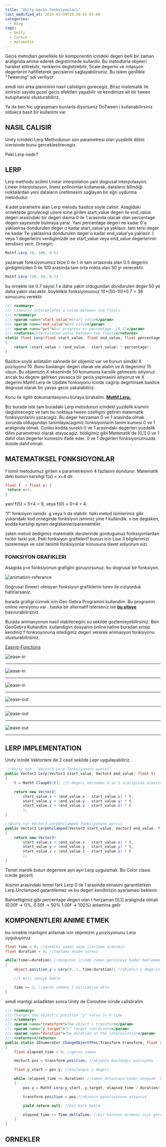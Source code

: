 ```yaml
---
title: "Unity Gecis Fonksiyonlari"
last_modified_at: 2016-03-09T16:20:02-05:00
categories:
  - Blog
tags:
  - Unity
  - turkce
  - matematik
---
```


Gecis metodlari genellikle bir komponentin icindeki degeri belli bir zaman araliginda anime ederek degistirmede kullanilir.
Bu metodlarla objeleri hareket ettirebilir, renklerini degistirebilir, Scale degerini ve rotasyon degerlerini hafifleterek gecislerini saglayabilirsiniz. Bu islem genllikle “Tweening” adi veriliyor

simdi isin arka planininin nasil calistigini gorecegiz. Biraz matematik ile sinirsizi sayida guzel gecis efektleri yapabilir ve kendimize ait bir tween kutuphanesi olusturabiliriz.

Ya da ben hic ugrasamam bunlarla diyorsaniz DoTween i kullanabilirsiniz oldukca basit bir kullanimi var.

## NASIL CALISIR

Unity icindeki Lerp Methodunun son parametresi olan yuzdelik dilimi icerisinde bunu gerceklestirecegiz.

Peki Lerp nedir?

## LERP

Lerp methodu acilimi Linear interpolation yani dogrusal interpolasyon. Lineer interpolasyon, lineer polinomlar kullanarak, dataların bilindiği noktalardan yeni dataların üretilmesini sağlayan bir eğri uydurma metodudur.

4 adet parametre alan Lerp metodu basitce soyle calisir. Asagidaki ornektede gorulecegi uzere icine girilen start_value degeri ile end_value degeri arasindaki bir degeri daima 0 ile 1 arasinda olacak olan percentage degeri sayesinde bulmaya yarar. Yani percentage degeri ne kadar 0'a yaklasirsa dondurulen deger o kadar start_value'ya yaklasir. tam tersi deger ne kadar 1'e yaklasirsa dondurulen deger o kadar end_value'ya yaklasir. ) veya 1 degerlerini verdigimizde ise start_value veya end_value degerlerinin kendisini verir. Ornegin;

```csharp
Mathf.Lerp (0, 100, 0.5)
```
yazarsak fonksiyonumuz bize 0 ile 1 in tam ortasinda olan 0.5 degerini girdigimizden 0 ile 100 arasinda tam orta nokta olan 50 yi verecektir.

```csharp
Mathf.Lerp (10, 50, 0.7)
```

bu ornekte ise 0.7 sayisi 1 e daha yakin oldugundan dondurulen deger 50 ye daha yakin olacaktir. boylelikle fonksiyonumuz 10+(50-10)*0.7 = 38 sonucunu verektir.

```csharp
/// <summary>
/// Linearly interpolates a value between two floats
/// </summary>
/// <param name="start_value">Start value</param>
/// <param name="end_value">End value</param>
/// <param name="pct">Our progress or percentage. [0,1]</param>
/// <returns>Interpolated value between two floats</returns>
static float Lerp(float start_value, float end_value, float percentage)
{
    return (start_value + (end_value - start_value) * percentage);
}
```

Basitce soyle anlatalim sahnede bir objemiz var ve bunun simdiki X pozisyonu 10. Bunu baslangic degeri olarak ele alalim ve A degerimiz 15 olsun. Bu objemizin X ekseninde 50 konumuna karsilik gelmesini istiyoruz . ancak bu degere gelirken yavasca bir gecis yapmasini istiyoruz ve X degerini Mathf.Lerp ile Update fonksiyonu icinde cagirip degirtirisek basitce dogrusal olarak bir yavas gecis yakalabiliriz.

Konu ile ilgilili dokumantasyonu buraya birakalim. **[Mathf.Lerp.](https://docs.unity3d.com/ScriptReference/Mathf.Lerp.html)**  


Biz burada iste tam buradaki Lerp metodunun icindeki yuzdelik kismini degistirecegiz ve tam bu noktaya tween ozelligini getiren matematik fonksiyonlarini yazacagiz. 
Bu deger herzaman 0 ve 1 arasinda olmak zorunda oldugundan tanimlayacagimiz fonksiyonlarin tanim kumesi 0 ve 1 araliginda olmali. Cunku kodda surekli 0 ve 1 arasindaki degerleri yuzdelik dilim parametresi olarak atayacagiz. bildigimiz gibi Matematik'de [0,1] 0 ve 1 dahil olan degerler kumesini ifade eder. 0 ve 1 degerleri fonksiyonumuzda ikiside dahil olmali.


## MATEMATIKSEL FONKSIOYONLAR

f isimli metodumuz girilen x parametresinin 4 fazlasini dondurur. Matematik deki bunun karsiligi f(x) = x+4 dir.

```csharp
float f  ( float x) {
 return x+4;
}
```

yani f(5) = 5+4 = 9, veya f(0) = 0+4 = 4.

"f" fonksiyon ismidir. g veya h da olabilir. tipki metod isimlerimiz gibi yukaridaki kod orneginde fonksiyon ismimiz yine f kullandik. x ise degisken, kodda karsiligi aynen degiskenler/parametreler.

zaten metod dedigimiz matematik derslerinde gordugumuz fonksiyonlardan hicbir farki yok. Peki fonksiyon grafikleri? bunun icin Lise 3 bilgilerimizi tazelemeye ve ozel tanimli fonksiyonlar konusuna davet ediyorum sizi.

### FONKSIYON GRAFIKLERI

Asagida y=x fonksiyonun grafigini goruyorsunuz. bu dogrusal bir fonksiyon. 

![animation-referance](https://kerimdeveci.github.io/assets/images/linear-graph-percentage.png)

Dogrusal (lineer) olmayan fonksiyon grafiklerini turev ile ciziyorduk hatirlarsaniz.

burada grafigi cizmek icin Geo Gebra Programini kullandim. Bu programin online versiyonu var . baska bir alternatif isterseniz ise **[bu siteye](https://rechneronline.de/function-graphs/)** basvurabilirsiniz.

Burada animasyonun nasil olabilecegini su sekilde gozlemleyebilirsiniz. Ben GeoGebra Kullandim. kullandigim dosyanin online haline buradan erisip kendiniz f fonksoyonuna istediginiz degeri vererek animasyon fonksiyonu olusturabilirsiniz.

[Easing-Functions](https://www.geogebra.org/m/nve6x5ze)

![ease-in](https://kerimdeveci.github.io/assets/images/ease-inx1.gif)
___
![ease-in](https://kerimdeveci.github.io/assets/images/ease-inx2.gif)
___
![ease-in](https://kerimdeveci.github.io/assets/images/ease-inx3.gif)
___
![ease-out](https://kerimdeveci.github.io/assets/images/ease-out.gif)
___
![ease-out](https://kerimdeveci.github.io/assets/images/ease-out2.gif)
___
![ease-out](https://kerimdeveci.github.io/assets/images/ease-out3.gif)
___

## LERP IMPLEMENTATION

Unity icinde Vektorlere de 2 cesit sekilde Lepr uygulayabiliriz.

```csharp
 //Unity nin  "Vector3.Lerp fonksiyonunu aynisi"
public Vector3 Lerp(Vector3 start_value, Vector3 end_value, float t)
{
    t = Mathf.Clamp01(t); //t degeri herzaman 0 ve 1 araliginda olmasini saglar

    return new Vector3(
        start_value.x + (end_value.x - start_value.x) * t,
        start_value.y + (end_value.y - start_value.y) * t,
        start_value.z + (end_value.z - start_value.z) * t
        );
}
```

```csharp
//Unity nin Vector3.LerpUnclamped fonksiyonunu aynisi
public Vector3 LerpUnclamped(Vector3 start_value, Vector3 end_value, float t)
{
    return new Vector3(
        start_value.x + (end_value.x - start_value.x) * t,
        start_value.y + (end_value.y - start_value.y) * t,
        start_value.z + (end_value.z - start_value.z) * t
        );
}
```
Temel mantik butun degerlere ayri ayri Lerp uygulamak. Bu Color classi icinde gecerli.

ikisinin arasindaki temel fark Lerp 0 ile 1 arasinda olmasini garantilerken Lerp.Unclamped garantilemez ve bu degeri kendimizin ayarlamasi beklenir.

Bahsettigimiz gibi percentage degeri olan t herzaman [0,1] araliginda olmali. (0.00f -> 0%,
0.50f -> 50%
1.00f -> 100%) anlamina gelir

## KOMPONENTLERI ANIME ETMEK

bu ornekte mantigini anlamak icin objemizin y pozisyonunu Lerp uyguluyoruz  


```csharp
float time = 0; //Simdiki zaman veya ilerleme oranimiz
float duration = 4; //toplama anime suresi

while(time<=duration) //dongunun icinde zaman gecinceye kadar beklememiz lazim
{
    object.position.y = Lerp(0, 1, time/duration); //objenin y degerini 0 dan 1 Interpole edecegiz

    //1 mili saniye bekle

    time += 1; //gecen zamana 1 milisaniye ekle
}
```

simdi mantigi anladiktan sonra Unity de Coroutine icinde calistiralim

```csharp
/// <summary>
/// Changes the object's position "y" value in X time 
/// </summary>
/// <param name="transform">The object's transform</param>
/// <param name="y_target">"Y" target coordinate</param>
/// <param name="duration">The duration of the interpolation</param>
/// <returns></returns>
public static IEnumerator ChangeObjectYPos(Transform transform, float y_target, float duration)
{
    float elapsed_time = 0; //gecen zaman

    Vector3 pos = transform.position; //objenin baslangic pozisyonu

    float y_start = pos.y; //baslangic y degeri

    while (elapsed_time <= duration) //zaman doluncaya kadar dongude  kal
    {
        pos.y = Mathf.Lerp(y_start, y_target, elapsed_time / duration); //pozisyon y degerine Lerp islemi

        transform.position = pos;//objenin ppozisyonunu atiyoruz

        yield return null; //bir kare bekle

        elapsed_time += Time.deltaTime; //bir karenin bitmesi icin gerekli olan sureyi toplam gecen sureye ekle
    }
}
 ```

 ## ORNEKLER